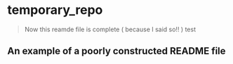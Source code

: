 # temporary_repo

> Now this reamde file is complete ( because I said so!! ) test

## An example of a poorly constructed README file